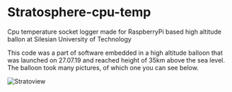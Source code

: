 # Stratosphere-cpu-temp
Cpu temperature socket logger made for RaspberryPi based high altitude ballon at Silesian University of Technology

This code was a part of software embedded in a high altitude balloon that was launched on 27.07.19 and reached height of 35km above the sea level.
The balloon took many pictures, of which one you can see below.

![Stratoview](https://u.cubeupload.com/maciejzj/HighaltitudeballoonS.jpeg)
